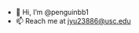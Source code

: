 - 👋 Hi, I’m @penguinbb1
- 📫 Reach me at jyu23886@usc.edu

<!---
penguinbb1/penguinbb1 is a ✨ special ✨ repository because its `README.md` (this file) appears on your GitHub profile.
You can click the Preview link to take a look at your changes.
--->
